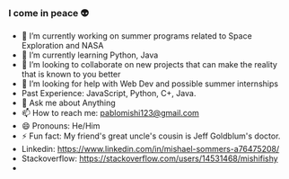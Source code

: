 ### I come in peace 👽
- 🔭 I’m currently working on summer programs related to Space Exploration and NASA
- 🌱 I’m currently learning Python, Java
- 👯 I’m looking to collaborate on new projects that can make the reality that is known to you better
- 🤔 I’m looking for help with Web Dev and possible summer internships
- Past Experience: JavaScript, Python, C+, Java. 
- 💬 Ask me about Anything 
- 📫 How to reach me: pablomishi123@gmail.com
- 😄 Pronouns: He/Him
- ⚡ Fun fact: My friend's great uncle's cousin is Jeff Goldblum's doctor. 
- Linkedin: https://www.linkedin.com/in/mishael-sommers-a76475208/
- Stackoverflow: https://stackoverflow.com/users/14531468/mishifishy
- 
